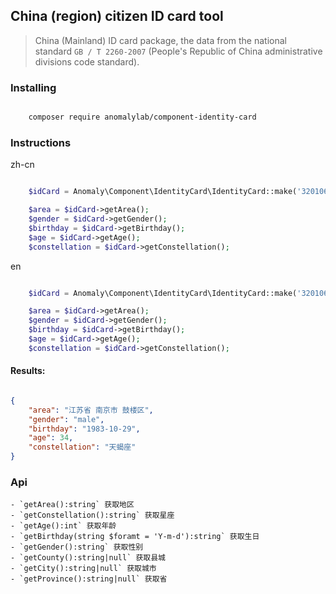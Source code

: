 
China (region) citizen ID card tool
------------------------

>  China (Mainland) ID card package, the data from the national standard `GB / T 2260-2007` (People's Republic of China administrative divisions code standard).  

### Installing

```bash

    composer require anomalylab/component-identity-card
```


### Instructions

zh-cn

```php

    $idCard = Anomaly\Component\IdentityCard\IdentityCard::make('320106198310290811');

    $area = $idCard->getArea();
    $gender = $idCard->getGender();
    $birthday = $idCard->getBirthday();
    $age = $idCard->getAge();
    $constellation = $idCard->getConstellation();


```
en

```php

    $idCard = Anomaly\Component\IdentityCard\IdentityCard::make('320106198310290811', en);

    $area = $idCard->getArea();
    $gender = $idCard->getGender();
    $birthday = $idCard->getBirthday();
    $age = $idCard->getAge();
    $constellation = $idCard->getConstellation();


```

#### Results:
```json

{
    "area": "江苏省 南京市 鼓楼区",
    "gender": "male",
    "birthday": "1983-10-29",
    "age": 34,
    "constellation": "天蝎座"
}
```

### Api
    - `getArea():string` 获取地区
    - `getConstellation():string` 获取星座
    - `getAge():int` 获取年龄
    - `getBirthday(string $foramt = 'Y-m-d'):string` 获取生日
    - `getGender():string` 获取性别
    - `getCounty():string|null` 获取县城
    - `getCity():string|null` 获取城市
    - `getProvince():string|null` 获取省
